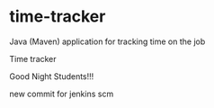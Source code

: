 # time-tracker
Java (Maven) application for tracking time on the job

Time tracker

Good Night Students!!!

new commit for jenkins scm 
